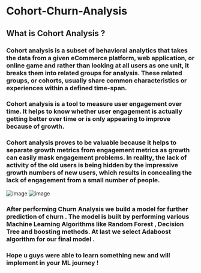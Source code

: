 # Cohort-Churn-Analysis
## What is Cohort Analysis ?
### Cohort analysis is a subset of behavioral analytics that takes the data from a given eCommerce platform, web application, or online game and rather than looking at all users as one unit, it breaks them into related groups for analysis. These related groups, or cohorts, usually share common characteristics or experiences within a defined time-span.
### Cohort analysis is a tool to measure user engagement over time. It helps to know whether user engagement is actually getting better over time or is only appearing to improve because of growth.
### Cohort analysis proves to be valuable because it helps to separate growth metrics from engagement metrics as growth can easily mask engagement problems. In reality, the lack of activity of the old users is being hidden by the impressive growth numbers of new users, which results in concealing the lack of engagement from a small number of people.
![image](https://user-images.githubusercontent.com/98249716/210546102-8bb3bbec-cc8d-49d3-aef8-3f88d6c56db4.png)
![image](https://user-images.githubusercontent.com/98249716/210546155-262c38c5-9402-4a57-875d-321135d838ee.png)
### After performing Churn Analysis we build a model for further prediction of churn . The model is built by performing various Machine Learning Algorithms like Random Forest , Decision Tree and boosting methods. At last we select Adaboost algorithm for our final model .
### Hope u guys were able to learn something new and will implement in your ML journey !
